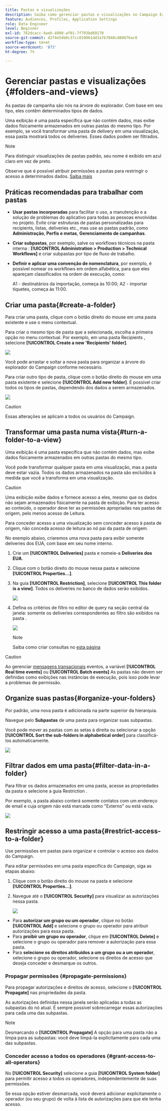 ```yaml
---
title: Pastas e visualizações
description: Saiba como gerenciar pastas e visualizações no Campaign Explorer
feature: Audiences, Profiles, Application Settings
role: Data Engineer
level: Beginner
exl-id: 762dcacc-4aeb-4990-af01-7f793bd69170
source-git-commit: d2f4e54b0c37cc019061dd3a7b7048cd80876ac0
workflow-type: tm+mt
source-wordcount: '873'
ht-degree: 7%

---
```


# Gerenciar pastas e visualizações {#folders-and-views}

As pastas de campanha são nós na árvore do explorador. Com base em seu tipo, eles contêm determinados tipos de dados.

Uma exibição é uma pasta específica que não contém dados, mas exibe dados fisicamente armazenados em outras pastas do mesmo tipo. Por exemplo, se você transformar uma pasta de delivery em uma visualização, essa pasta mostrará todos os deliveries. Esses dados podem ser filtrados.


>[!NOTE]
>Para distinguir visualizações de pastas padrão, seu nome é exibido em azul claro em vez de preto.

Observe que é possível atribuir permissões a pastas para restringir o acesso a determinados dados. [Saiba mais](#restrict-access-to-a-folder)

## Práticas recomendadas para trabalhar com pastas

* **Usar pastas incorporadas** para facilitar o uso, a manutenção e a solução de problemas do aplicativo para todas as pessoas envolvidas no projeto. Evite criar estruturas de pastas personalizadas para recipients, listas, deliveries etc., mas use as pastas padrão, como **Administração**, **Perfis e metas**, **Gerenciamento de campanhas**.

* **Criar subpastas**, por exemplo, salve os workflows técnicos na pasta interna : **[!UICONTROL Administration > Production > Technical Workflows]** e criar subpastas por tipo de fluxo de trabalho.

* **Definir e aplicar uma convenção de nomenclatura**, por exemplo, é possível nomear os workflows em ordem alfabética, para que eles apareçam classificados na ordem de execução, como:

   A1 - destinatários da importação, começa às 10:00; A2 - importar tíquetes, começa às 11:00.

## Criar uma pasta{#create-a-folder}

Para criar uma pasta, clique com o botão direito do mouse em uma pasta existente e use o menu contextual.

Para criar o mesmo tipo de pasta que a selecionada, escolha a primeira opção no menu contextual. Por exemplo, em uma pasta Recipients , selecione **[!UICONTROL Create a new 'Recipients' folder]**.

![](assets/create-recipient-folder.png)

Você pode arrastar e soltar a nova pasta para organizar a árvore do explorador do Campaign conforme necessário.

Para criar outro tipo de pasta, clique com o botão direito do mouse em uma pasta existente e selecione **[!UICONTROL Add new folder]**. É possível criar todos os tipos de pastas, dependendo dos dados a serem armazenados.

![](assets/add-new-folder.png)

>[!CAUTION]
>Essas alterações se aplicam a todos os usuários do Campaign.

## Transformar uma pasta numa vista{#turn-a-folder-to-a-view}

Uma exibição é uma pasta específica que não contém dados, mas exibe dados fisicamente armazenados em outras pastas do mesmo tipo.

Você pode transformar qualquer pasta em uma visualização, mas a pasta deve estar vazia. Todos os dados armazenados na pasta são excluídos à medida que você a transforma em uma visualização.

>[!CAUTION]
>
>Uma exibição exibe dados e fornece acesso a eles, mesmo que os dados não sejam armazenados fisicamente na pasta de exibição. Para ter acesso ao conteúdo, o operador deve ter as permissões apropriadas nas pastas de origem, pelo menos acesso de Leitura.
>
>Para conceder acesso a uma visualização sem conceder acesso à pasta de origem, não conceda acesso de leitura ao nó pai da pasta de origem.

No exemplo abaixo, criaremos uma nova pasta para exibir somente deliveries dos EUA, com base em seu nome interno.

1. Crie um **[!UICONTROL Deliveries]** pasta e nomeie-a **Deliveries dos EUA**.
1. Clique com o botão direito do mouse nessa pasta e selecione **[!UICONTROL Properties...]**.
1. Na guia **[!UICONTROL Restriction]**, selecione **[!UICONTROL This folder is a view]**. Todos os deliveries no banco de dados serão exibidos.

   ![](assets/this-folder-is-a-view.png)

1. Defina os critérios de filtro no editor de query na seção central da janela: somente os deliveries correspondentes ao filtro são exibidos na pasta .

   ![](assets/filter-view.png)

   >[!NOTE]
   >
   >Saiba como criar consultas no [esta página](create-filters.md#advanced-filters)


>[!CAUTION]
>
>Ao gerenciar [mensagens transacionais](../send/transactional.md) eventos, a variável **[!UICONTROL Real time events]** ou **[!UICONTROL Batch events]** As pastas não devem ser definidas como exibições nas instâncias de execução, pois isso pode levar a problemas de permissão.

## Organize suas pastas{#organize-your-folders}

Por padrão, uma nova pasta é adicionada na parte superior da hierarquia.

Navegue pelo **Subpastas** de uma pasta para organizar suas subpastas.

Você pode mover as pastas com as setas à direita ou selecionar a opção **[!UICONTROL Sort the sub-folders in alphabetical order]** para classificá-los automaticamente.

![](assets/sort-folders.png)


## Filtrar dados em uma pasta{#filter-data-in-a-folder}

Para filtrar os dados armazenados em uma pasta, acesse as propriedades da pasta e selecione a guia Restriction .

Por exemplo, a pasta abaixo conterá somente contatos com um endereço de email e cuja origem não está marcada como &quot;Externo&quot; ou está vazia.

![](assets/add-a-filter-to-a-folder.png)


## Restringir acesso a uma pasta{#restrict-access-to-a-folder}

Use permissões em pastas para organizar e controlar o acesso aos dados do Campaign.

Para editar permissões em uma pasta específica do Campaign, siga as etapas abaixo:

1. Clique com o botão direito do mouse na pasta e selecione **[!UICONTROL Properties...]**.
1. Navegue até o **[!UICONTROL Security]** para visualizar as autorizações nessa pasta.

   ![](assets/folder-permissions.png)

* Para **autorizar um grupo ou um operador**, clique no botão **[!UICONTROL Add]** e selecione o grupo ou operador para atribuir autorizações para essa pasta.
* Para **proibir um grupo ou operador**, clique em **[!UICONTROL Delete]** e selecione o grupo ou operador para remover a autorização para essa pasta.
* Para **selecione os direitos atribuídos a um grupo ou a um operador**, selecione o grupo ou operador, selecione os direitos de acesso que deseja conceder e desmarque os outros.

### Propagar permissões {#propagate-permissions}

Para propagar autorizações e direitos de acesso, selecione o **[!UICONTROL Propagate]** nas propriedades da pasta.

As autorizações definidas nessa janela serão aplicadas a todas as subpastas do nó atual. É sempre possível sobrecarregar essas autorizações para cada uma das subpastas.

>[!NOTE]
>
>Desmarcando o **[!UICONTROL Propagate]** A opção para uma pasta não a limpa para as subpastas: você deve limpá-la explicitamente para cada uma das subpastas.

### Conceder acesso a todos os operadores {#grant-access-to-all-operators}

No **[!UICONTROL Security]** selecione a guia **[!UICONTROL System folder]** para permitir acesso a todos os operadores, independentemente de suas permissões.

Se essa opção estiver desmarcada, você deverá adicionar explicitamente o operador (ou seu grupo) de volta à lista de autorizações para que ele tenha acesso.
